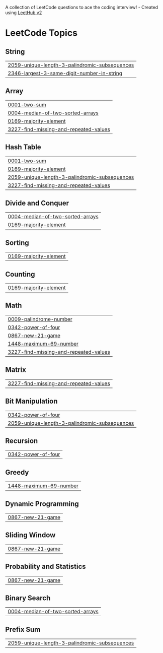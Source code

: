 A collection of LeetCode questions to ace the coding interview! - Created using [LeetHub v2](https://github.com/arunbhardwaj/LeetHub-2.0)
<!---LeetCode Topics Start-->
# LeetCode Topics
## String
|  |
| ------- |
| [2059-unique-length-3-palindromic-subsequences](https://github.com/parth-maheta/Leetcode-Solutions/tree/master/2059-unique-length-3-palindromic-subsequences) |
| [2346-largest-3-same-digit-number-in-string](https://github.com/parth-maheta/Leetcode-Solutions/tree/master/2346-largest-3-same-digit-number-in-string) |
## Array
|  |
| ------- |
| [0001-two-sum](https://github.com/parth-maheta/Leetcode-Solutions/tree/master/0001-two-sum) |
| [0004-median-of-two-sorted-arrays](https://github.com/parth-maheta/Leetcode-Solutions/tree/master/0004-median-of-two-sorted-arrays) |
| [0169-majority-element](https://github.com/parth-maheta/Leetcode-Solutions/tree/master/0169-majority-element) |
| [3227-find-missing-and-repeated-values](https://github.com/parth-maheta/Leetcode-Solutions/tree/master/3227-find-missing-and-repeated-values) |
## Hash Table
|  |
| ------- |
| [0001-two-sum](https://github.com/parth-maheta/Leetcode-Solutions/tree/master/0001-two-sum) |
| [0169-majority-element](https://github.com/parth-maheta/Leetcode-Solutions/tree/master/0169-majority-element) |
| [2059-unique-length-3-palindromic-subsequences](https://github.com/parth-maheta/Leetcode-Solutions/tree/master/2059-unique-length-3-palindromic-subsequences) |
| [3227-find-missing-and-repeated-values](https://github.com/parth-maheta/Leetcode-Solutions/tree/master/3227-find-missing-and-repeated-values) |
## Divide and Conquer
|  |
| ------- |
| [0004-median-of-two-sorted-arrays](https://github.com/parth-maheta/Leetcode-Solutions/tree/master/0004-median-of-two-sorted-arrays) |
| [0169-majority-element](https://github.com/parth-maheta/Leetcode-Solutions/tree/master/0169-majority-element) |
## Sorting
|  |
| ------- |
| [0169-majority-element](https://github.com/parth-maheta/Leetcode-Solutions/tree/master/0169-majority-element) |
## Counting
|  |
| ------- |
| [0169-majority-element](https://github.com/parth-maheta/Leetcode-Solutions/tree/master/0169-majority-element) |
## Math
|  |
| ------- |
| [0009-palindrome-number](https://github.com/parth-maheta/Leetcode-Solutions/tree/master/0009-palindrome-number) |
| [0342-power-of-four](https://github.com/parth-maheta/Leetcode-Solutions/tree/master/0342-power-of-four) |
| [0867-new-21-game](https://github.com/parth-maheta/Leetcode-Solutions/tree/master/0867-new-21-game) |
| [1448-maximum-69-number](https://github.com/parth-maheta/Leetcode-Solutions/tree/master/1448-maximum-69-number) |
| [3227-find-missing-and-repeated-values](https://github.com/parth-maheta/Leetcode-Solutions/tree/master/3227-find-missing-and-repeated-values) |
## Matrix
|  |
| ------- |
| [3227-find-missing-and-repeated-values](https://github.com/parth-maheta/Leetcode-Solutions/tree/master/3227-find-missing-and-repeated-values) |
## Bit Manipulation
|  |
| ------- |
| [0342-power-of-four](https://github.com/parth-maheta/Leetcode-Solutions/tree/master/0342-power-of-four) |
| [2059-unique-length-3-palindromic-subsequences](https://github.com/parth-maheta/Leetcode-Solutions/tree/master/2059-unique-length-3-palindromic-subsequences) |
## Recursion
|  |
| ------- |
| [0342-power-of-four](https://github.com/parth-maheta/Leetcode-Solutions/tree/master/0342-power-of-four) |
## Greedy
|  |
| ------- |
| [1448-maximum-69-number](https://github.com/parth-maheta/Leetcode-Solutions/tree/master/1448-maximum-69-number) |
## Dynamic Programming
|  |
| ------- |
| [0867-new-21-game](https://github.com/parth-maheta/Leetcode-Solutions/tree/master/0867-new-21-game) |
## Sliding Window
|  |
| ------- |
| [0867-new-21-game](https://github.com/parth-maheta/Leetcode-Solutions/tree/master/0867-new-21-game) |
## Probability and Statistics
|  |
| ------- |
| [0867-new-21-game](https://github.com/parth-maheta/Leetcode-Solutions/tree/master/0867-new-21-game) |
## Binary Search
|  |
| ------- |
| [0004-median-of-two-sorted-arrays](https://github.com/parth-maheta/Leetcode-Solutions/tree/master/0004-median-of-two-sorted-arrays) |
## Prefix Sum
|  |
| ------- |
| [2059-unique-length-3-palindromic-subsequences](https://github.com/parth-maheta/Leetcode-Solutions/tree/master/2059-unique-length-3-palindromic-subsequences) |
<!---LeetCode Topics End-->